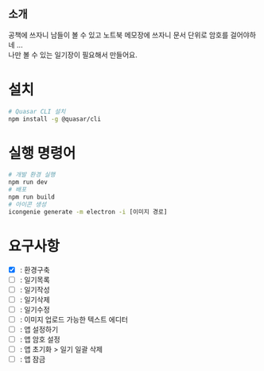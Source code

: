 ## 소개

공책에 쓰자니 남들이 볼 수 있고 노트북 메모장에 쓰자니 문서 단위로 암호를 걸어야하네 ...  
나만 볼 수 있는 일기장이 필요해서 만들어요.

# 설치

```sh
# Quasar CLI 설치
npm install -g @quasar/cli
```

# 실행 명령어

```sh
# 개발 환경 실행
npm run dev
# 배포
npm run build
# 아이콘 생성
icongenie generate -m electron -i [이미지 경로]
```

# 요구사항

-   [x] : 환경구축
-   [ ] : 일기목록
-   [ ] : 일기작성
-   [ ] : 일기삭제
-   [ ] : 일기수정
-   [ ] : 이미지 업로드 가능한 텍스트 에디터
-   [ ] : 앱 설정하기
-   [ ] : 앱 암호 설정
-   [ ] : 앱 초기화 > 일기 일괄 삭제
-   [ ] : 앱 잠금
